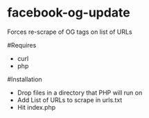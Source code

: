 # facebook-og-update
Forces re-scrape of OG tags on list of URLs

#Requires
* curl
* php

#Installation
* Drop files in a directory that PHP will run on
* Add List of URLs to scrape in urls.txt
* Hit index.php
